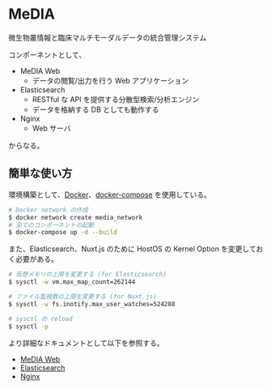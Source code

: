 # MeDIA

微生物叢情報と臨床マルチモーダルデータの統合管理システム

コンポーネントとして、

- MeDIA Web
  - データの閲覧/出力を行う Web アプリケーション
- Elasticsearch
  - RESTful な API を提供する分散型検索/分析エンジン
  - データを格納する DB としても動作する
- Nginx
  - Web サーバ

からなる。

## 簡単な使い方

環境構築として、[Docker](https://www.docker.com)、[docker-compose](https://docs.docker.com/compose/) を使用している。

```bash
# Docker network の作成
$ docker network create media_network
# 全てのコンポーネントの起動
$ docker-compose up -d --build
```

また、Elasticsearch、Nuxt.js のために HostOS の Kernel Option を変更しておく必要がある。

```bash
# 仮想メモリの上限を変更する (for Elasticsearch)
$ sysctl -w vm.max_map_count=262144

# ファイル監視数の上限を変更する (for Nuxt.js)
$ sysctl -w fs.inotify.max_user_watches=524288

# sysctl の reload
$ sysctl -p
```

より詳細なドキュメントとして以下を参照する。

- [MeDIA Web](https://github.com/suecharo/MeDIA/blob/develop/Web/README.md)
- [Elasticsearch](https://github.com/suecharo/MeDIA/blob/develop/Elasticsearch/README.md)
- [Nginx](https://github.com/suecharo/MeDIA/blob/develop/Nginx/README.md)
